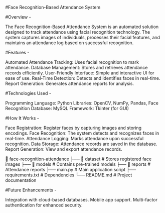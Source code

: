 #Face Recognition-Based Attendance System

#Overview - 

The Face Recognition-Based Attendance System is an automated solution designed to track attendance using facial recognition technology. The system captures images of individuals, processes their facial features, and maintains an attendance log based on successful recognition.

#Features - 

Automated Attendance Tracking: Uses facial recognition to mark attendance.
Database Management: Stores and retrieves attendance records efficiently.
User-Friendly Interface: Simple and interactive UI for ease of use.
Real-Time Detection: Detects and identifies faces in real-time.
Report Generation: Generates attendance reports for analysis.


#Technologies Used - 

Programming Language: Python
Libraries: OpenCV, NumPy, Pandas, Face Recognition
Database:  MySQL
Framework: Tkinter (for GUI)

#How It Works - 

Face Registration: Register faces by capturing images and storing encodings.
Face Recognition: The system detects and recognizes faces in real-time.
Attendance Logging: Marks attendance upon successful recognition.
Data Storage: Attendance records are saved in the database.
Report Generation: View and export attendance records.

📂 face-recognition-attendance
├── 📂 dataset         # Stores registered face images
├── 📂 models          # Contains pre-trained models
├── 📂 reports         # Attendance reports
├── main.py           # Main application script
├── requirements.txt  # Dependencies
└── README.md         # Project documentation

#Future Enhancements - 

Integration with cloud-based databases.
Mobile app support.
Multi-factor authentication for enhanced security.
